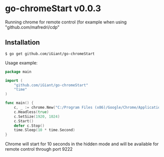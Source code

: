 # go-chromeStart v0.0.3
Running chrome for remote control (for example when using "github.com/mafredri/cdp"

## Installation

    $ go get github.com/iGiant/go-chromeStart


Usage example:
```Go
package main

import (
	"github.com/iGiant/go-chromeStart"
	"time"
)

func main() {
	c, _ := chrome.New("C:/Program Files (x86)/Google/Chrome/Application/chrome.exe", 9222)
	c.Headless(true)
	c.SetSize(1920, 1024)
	c.Start()
	defer c.Stop()
	time.Sleep(10 * time.Second)
}
```
Chrome will start for 10 seconds in the hidden mode and will be available for remote control through port 9222
